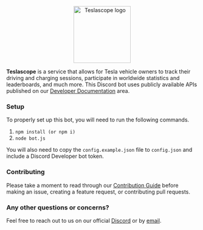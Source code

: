 <p align="center">
  <img src="https://teslascope.com/img/logoblock.png" width="150px" alt="Teslascope logo"/>
</p>

**Teslascope** is a service that allows for Tesla vehicle owners to track their driving and charging sessions, participate in worldwide statistics and leaderboards, and much more. This Discord bot uses publicly available APIs published on our [Developer Documentation](https://teslascope.com/developer) area.

### Setup
To properly set up this bot, you will need to run the following commands.

1. ```npm install (or npm i)```
2. ```node bot.js```

You will also need to copy the ``config.example.json`` file to ``config.json`` and include a Discord Developer bot token.

### Contributing
Please take a moment to read through our [Contribution Guide](CONTRIBUTING.md) before making an issue, creating a feature request, or contributing pull requests.

### Any other questions or concerns?
Feel free to reach out to us on our official [Discord](https://discord.gg/Jgzkak5) or by [email](mailto:help@teslascope.com).